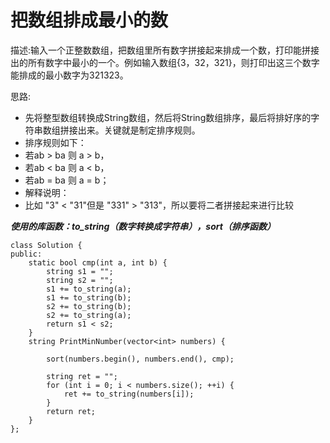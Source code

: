 # 把数组排成最小的数

描述:输入一个正整数数组，把数组里所有数字拼接起来排成一个数，打印能拼接出的所有数字中最小的一个。例如输入数组{3，32，321}，则打印出这三个数字能排成的最小数字为321323。

思路: 

* 先将整型数组转换成String数组，然后将String数组排序，最后将排好序的字符串数组拼接出来。关键就是制定排序规则。
* 排序规则如下：
* 若ab > ba 则 a > b，
* 若ab < ba 则 a < b，
* 若ab = ba 则 a = b；
* 解释说明：
* 比如 "3" < "31"但是 "331" > "313"，所以要将二者拼接起来进行比较
    
***使用的库函数：to_string（数字转换成字符串），sort（排序函数）***

```
class Solution {
public:
    static bool cmp(int a, int b) {
        string s1 = "";
        string s2 = "";
        s1 += to_string(a);
        s1 += to_string(b);
        s2 += to_string(b);
        s2 += to_string(a);
        return s1 < s2;
    }
    string PrintMinNumber(vector<int> numbers) {
        
        sort(numbers.begin(), numbers.end(), cmp);
        
        string ret = "";
        for (int i = 0; i < numbers.size(); ++i) {
            ret += to_string(numbers[i]);
        }
        return ret;
    }
};
```